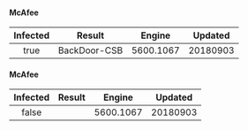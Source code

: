 #### McAfee

| Infected |    Result    |  Engine   | Updated  |
| :------: | :----------: | :-------: | :------: |
|   true   | BackDoor-CSB | 5600.1067 | 20180903 |

#### McAfee

| Infected | Result |  Engine   | Updated  |
| :------: | :----: | :-------: | :------: |
|  false   |        | 5600.1067 | 20180903 |
